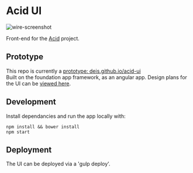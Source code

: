 # Acid UI

![wire-screenshot](https://user-images.githubusercontent.com/686194/29146606-de576c2c-7d16-11e7-8bdf-ad83da08f841.png)

Front-end for the [Acid](https://github.com/deis/acid) project.

## Prototype

This repo is currently a [prototype: deis.github.io/acid-ui](https://deis.github.io/acid-ui/)  
Built on the foundation app framework, as an angular app. Design plans for the UI can be [viewed here](https://aka.ms/acicd-flow-wires).

## Development

Install dependancies and run the app locally with:

```
npm install && bower install
npm start
```

## Deployment

The UI can be deployed via a 'gulp deploy'.

